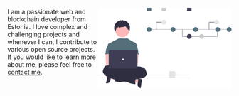 <p>
    <img src="/assets/images/undraw_version_control_re_mg66.svg" align="right" width="300" />
    I am a passionate web and blockchain developer from Estonia. I love complex and challenging projects and whenever I can, I contribute to various open source   projects. If you would like to learn more about me, please feel free to <a href="https://jinkong.netlify.com" target="_blank">contact me</a>.
</p>
